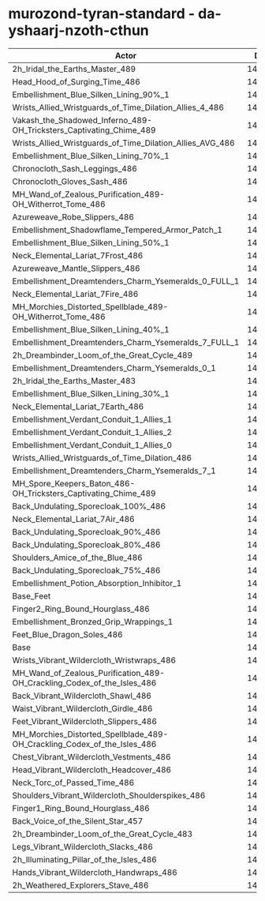 # murozond-tyran-standard - da-yshaarj-nzoth-cthun
| Actor | DPS | Increase |
|---|:---:|:---:|
|2h_Iridal_the_Earths_Master_489|147541|1.61%|
|Head_Hood_of_Surging_Time_486|147383|1.50%|
|Embellishment_Blue_Silken_Lining_90%_1|147271|1.42%|
|Wrists_Allied_Wristguards_of_Time_Dilation_Allies_4_486|147211|1.38%|
|Vakash_the_Shadowed_Inferno_489-OH_Tricksters_Captivating_Chime_489|147106|1.31%|
|Wrists_Allied_Wristguards_of_Time_Dilation_Allies_AVG_486|146867|1.14%|
|Embellishment_Blue_Silken_Lining_70%_1|146813|1.10%|
|Chronocloth_Sash_Leggings_486|146760|1.07%|
|Chronocloth_Gloves_Sash_486|146695|1.02%|
|MH_Wand_of_Zealous_Purification_489-OH_Witherrot_Tome_486|146481|0.88%|
|Azureweave_Robe_Slippers_486|146461|0.86%|
|Embellishment_Shadowflame_Tempered_Armor_Patch_1|146418|0.83%|
|Embellishment_Blue_Silken_Lining_50%_1|146342|0.78%|
|Neck_Elemental_Lariat_7Frost_486|146327|0.77%|
|Azureweave_Mantle_Slippers_486|146324|0.77%|
|Embellishment_Dreamtenders_Charm_Ysemeralds_0_FULL_1|146302|0.75%|
|Neck_Elemental_Lariat_7Fire_486|146292|0.75%|
|MH_Morchies_Distorted_Spellblade_489-OH_Witherrot_Tome_486|146222|0.70%|
|Embellishment_Blue_Silken_Lining_40%_1|146148|0.65%|
|Embellishment_Dreamtenders_Charm_Ysemeralds_7_FULL_1|146046|0.58%|
|2h_Dreambinder_Loom_of_the_Great_Cycle_489|146045|0.58%|
|Embellishment_Dreamtenders_Charm_Ysemeralds_0_1|146019|0.56%|
|2h_Iridal_the_Earths_Master_483|146003|0.55%|
|Embellishment_Blue_Silken_Lining_30%_1|145930|0.50%|
|Neck_Elemental_Lariat_7Earth_486|145919|0.49%|
|Embellishment_Verdant_Conduit_1_Allies_1|145915|0.49%|
|Embellishment_Verdant_Conduit_1_Allies_2|145868|0.45%|
|Embellishment_Verdant_Conduit_1_Allies_0|145853|0.44%|
|Wrists_Allied_Wristguards_of_Time_Dilation_486|145825|0.42%|
|Embellishment_Dreamtenders_Charm_Ysemeralds_7_1|145816|0.42%|
|MH_Spore_Keepers_Baton_486-OH_Tricksters_Captivating_Chime_489|145751|0.37%|
|Back_Undulating_Sporecloak_100%_486|145731|0.36%|
|Neck_Elemental_Lariat_7Air_486|145710|0.34%|
|Back_Undulating_Sporecloak_90%_486|145648|0.30%|
|Back_Undulating_Sporecloak_80%_486|145643|0.30%|
|Shoulders_Amice_of_the_Blue_486|145602|0.27%|
|Back_Undulating_Sporecloak_75%_486|145600|0.27%|
|Embellishment_Potion_Absorption_Inhibitor_1|145467|0.18%|
|Base_Feet|145364|0.11%|
|Finger2_Ring_Bound_Hourglass_486|145275|0.04%|
|Embellishment_Bronzed_Grip_Wrappings_1|145260|0.03%|
|Feet_Blue_Dragon_Soles_486|145216|0.00%|
|Base|145210|0.00%|
|Wrists_Vibrant_Wildercloth_Wristwraps_486|145143|-0.05%|
|MH_Wand_of_Zealous_Purification_489-OH_Crackling_Codex_of_the_Isles_486|145141|-0.05%|
|Back_Vibrant_Wildercloth_Shawl_486|145137|-0.05%|
|Waist_Vibrant_Wildercloth_Girdle_486|145103|-0.07%|
|Feet_Vibrant_Wildercloth_Slippers_486|145066|-0.10%|
|MH_Morchies_Distorted_Spellblade_489-OH_Crackling_Codex_of_the_Isles_486|144962|-0.17%|
|Chest_Vibrant_Wildercloth_Vestments_486|144917|-0.20%|
|Head_Vibrant_Wildercloth_Headcover_486|144893|-0.22%|
|Neck_Torc_of_Passed_Time_486|144893|-0.22%|
|Shoulders_Vibrant_Wildercloth_Shoulderspikes_486|144805|-0.28%|
|Finger1_Ring_Bound_Hourglass_486|144775|-0.30%|
|Back_Voice_of_the_Silent_Star_457|144774|-0.30%|
|2h_Dreambinder_Loom_of_the_Great_Cycle_483|144722|-0.34%|
|Legs_Vibrant_Wildercloth_Slacks_486|144622|-0.40%|
|2h_Illuminating_Pillar_of_the_Isles_486|144538|-0.46%|
|Hands_Vibrant_Wildercloth_Handwraps_486|144472|-0.51%|
|2h_Weathered_Explorers_Stave_486|144334|-0.60%|
